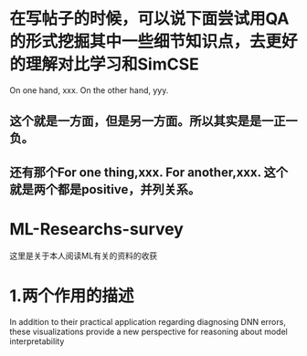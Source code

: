 # 在写帖子的时候，可以说下面尝试用QA的形式挖掘其中一些细节知识点，去更好的理解对比学习和SimCSE
On one hand, xxx.
On the other hand, yyy. 
## 这个就是一方面，但是另一方面。所以其实是是一正一负。
## 还有那个For one thing,xxx. For another,xxx. 这个就是两个都是positive，并列关系。
# ML-Researchs-survey
这里是关于本人阅读ML有关的资料的收获

# 1.两个作用的描述
In addition to their practical application regarding diagnosing DNN errors, these visualizations provide a new perspective for reasoning about model interpretability
